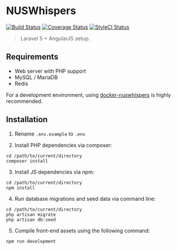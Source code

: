 # NUSWhispers

[![Build Status](https://travis-ci.org/nusmodifications/nuswhispers.svg)](https://travis-ci.org/nusmodifications/nuswhispers)
[![Coverage Status](https://coveralls.io/repos/github/nusmodifications/nuswhispers/badge.svg)](https://coveralls.io/github/nusmodifications/nuswhispers)
[![StyleCI Status](https://styleci.io/repos/31862595/shield)](https://styleci.io/repos/31862595)

> Laravel 5 + AngularJS setup.

## Requirements

- Web server with PHP support
- MySQL / MariaDB
- Redis

For a development environment, using [docker-nuswhispers](https://github.com/nusmodifications/docker-nuswhispers) is highly recommended.

## Installation

1. Rename `.env.example` to `.env`

2. Install PHP dependencies via composer:

```
cd /path/to/current/directory
composer install
```

3. Install JS dependencies via npm:

```
cd /path/to/current/directory
npm install
```

4. Run database migrations and seed data via command line:

```
cd /path/to/current/directory
php artisan migrate
php artisan db:seed
```

5. Compile front-end assets using the following command:

```
npm run development
```

